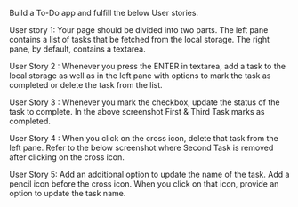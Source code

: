 Build a To-Do app and fulfill the below User stories.

User story 1: Your page should be divided into two parts. The left pane contains a list of tasks that be fetched from the local storage. The right pane, by default, contains a textarea.

User Story 2 : Whenever you press the ENTER in textarea, add a task to the local storage as well as in the left pane with options to mark the task as completed or delete the task from the list.

User Story 3 : Whenever you mark the checkbox, update the status of the task to complete. In the above screenshot First & Third Task marks as completed.

User Story 4 : When you click on the cross icon, delete that task from the left pane. Refer to the below screenshot where Second Task is removed after clicking on the cross icon.

User Story 5: Add an additional option to update the name of the task. Add a pencil icon before the cross icon. When you click on that icon, provide an option to update the task name.
